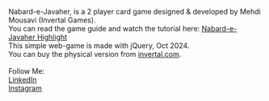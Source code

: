 Nabard-e-Javaher, is a 2 player card game designed & developed by Mehdi Mousavi (Invertal Games).<br>
You can read the game guide and watch the tutorial here: <a href="https://www.instagram.com/s/aGlnaGxpZ2h0OjE3OTI5OTcyNzQ1ODU3NTA1?igsh=bW4yNXdnZ3N0NXl1" target="_blank">Nabard-e-Javaher Highlight</a>
<br>
This simple web-game is made with jQuery, Oct 2024.
<br>
You can buy the physical version from <a href="https://invertal.com" target="_blank">invertal.com</a>.
<br>
<br>Follow Me:<br>
<a href="https://www.linkedin.com/in/mehdi-mousavi-ba5b371bb/">LinkedIn</a>
<br>
<a href="https://instagram.com/invertalgames">Instagram</a>
